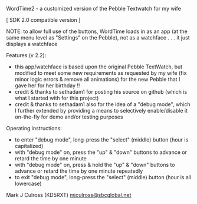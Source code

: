 WordTime2 - a customized version of the Pebble
   Textwatch for my wife

[ SDK 2.0 compatible version ]

NOTE: to allow full use of the buttons, WordTime
   loads in as an app (at the same menu level as
   "Settings" on the Pebble), not as a watchface
   . . . it just displays a watchface

Features (v 2.2):
- this app/watchface is based upon the original
  Pebble TextWatch, but modified to meet some
  new requirements as requested by my wife (fix
  minor logic errors & remove all animations)
  for the new Pebble that I gave her for her
  birthday !!
- credit & thanks to sethadam1 for posting his
  source on github (which is what I started
  with for this project)
- credit & thanks to sethadam1 also for the 
  idea of a "debug mode", which I further
  extended by providing a means to selectively
  enable/disable it on-the-fly for demo and/or
  testing purposes

Operating instructions:
- to enter "debug mode", long-press the "select"
  (middle) button (hour is capitalized)
- with "debug mode" on, press the "up" & "down"
  buttons to advance or retard the time by one
  minute
- with "debug mode" on, press & hold the "up" &
  "down" buttons to advance or retard the time
  by one minute repeatedly
- to exit "debug mode", long-press the "select"
  (middle) button (hour is all lowercase)

Mark J Culross (KD5RXT)
mjculross@sbcglobal.net
